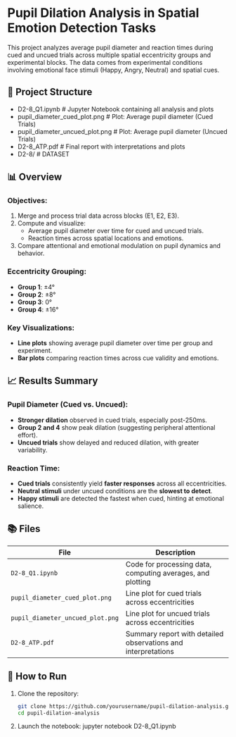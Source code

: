 # Pupil Dilation Analysis in Spatial Emotion Detection Tasks

This project analyzes average pupil diameter and reaction times during cued and uncued trials across multiple spatial eccentricity groups and experimental blocks. The data comes from experimental conditions involving emotional face stimuli (Happy, Angry, Neutral) and spatial cues.

## 📁 Project Structure
- D2-8_Q1.ipynb # Jupyter Notebook containing all analysis and plots
- pupil_diameter_cued_plot.png # Plot: Average pupil diameter (Cued Trials)
- pupil_diameter_uncued_plot.png # Plot: Average pupil diameter (Uncued Trials)
- D2-8_ATP.pdf # Final report with interpretations and plots
- D2-8/ # DATASET


## 📊 Overview

### Objectives:
1. Merge and process trial data across blocks (E1, E2, E3).
2. Compute and visualize:
   - Average pupil diameter over time for cued and uncued trials.
   - Reaction times across spatial locations and emotions.
3. Compare attentional and emotional modulation on pupil dynamics and behavior.

### Eccentricity Grouping:
- **Group 1**: ±4°
- **Group 2**: ±8°
- **Group 3**: 0°
- **Group 4**: ±16°

### Key Visualizations:
- **Line plots** showing average pupil diameter over time per group and experiment.
- **Bar plots** comparing reaction times across cue validity and emotions.

## 📈 Results Summary

### Pupil Diameter (Cued vs. Uncued):
- **Stronger dilation** observed in cued trials, especially post-250ms.
- **Group 2 and 4** show peak dilation (suggesting peripheral attentional effort).
- **Uncued trials** show delayed and reduced dilation, with greater variability.

### Reaction Time:
- **Cued trials** consistently yield **faster responses** across all eccentricities.
- **Neutral stimuli** under uncued conditions are the **slowest to detect**.
- **Happy stimuli** are detected the fastest when cued, hinting at emotional salience.

## 📚 Files

| File | Description |
|------|-------------|
| `D2-8_Q1.ipynb` | Code for processing data, computing averages, and plotting |
| `pupil_diameter_cued_plot.png` | Line plot for cued trials across eccentricities |
| `pupil_diameter_uncued_plot.png` | Line plot for uncued trials across eccentricities |
| `D2-8_ATP.pdf` | Summary report with detailed observations and interpretations |

## 🚀 How to Run

1. Clone the repository:
   ```bash
   git clone https://github.com/yourusername/pupil-dilation-analysis.git
   cd pupil-dilation-analysis
2. Launch the notebook:
   jupyter notebook D2-8_Q1.ipynb
